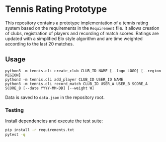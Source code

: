 # Tennis Rating Prototype

This repository contains a prototype implementation of a tennis rating system
based on the requirements in the `Requirement` file. It allows creation of
clubs, registration of players and recording of match scores. Ratings are
updated with a simplified Elo style algorithm and are time weighted according to
the last 20 matches.

## Usage

```
python3 -m tennis.cli create_club CLUB_ID NAME [--logo LOGO] [--region REGION]
python3 -m tennis.cli add_player CLUB_ID USER_ID NAME
python3 -m tennis.cli record_match CLUB_ID USER_A USER_B SCORE_A SCORE_B [--date YYYY-MM-DD] [--weight W]
```

Data is saved to `data.json` in the repository root.

### Testing

Install dependencies and execute the test suite:

```bash
pip install -r requirements.txt
pytest -q
```

